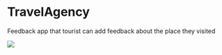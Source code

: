 # TravelAgency
Feedback app that tourist can add feedback about the place they visited


![](TravelAgency.gif)
